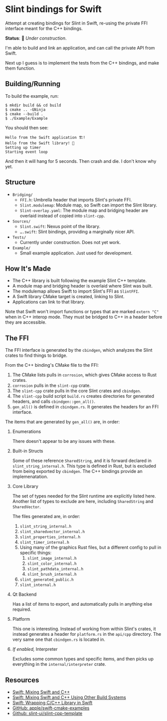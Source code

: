 # Slint bindings for Swift

Attempt at creating bindings for Slint in Swift, re-using the private FFI interface meant for the C++ bindings.

__Status__: 🚧 _Under construction_.

I'm able to build and link an application, and can call the private API from Swift.

Next up I guess is to implement the tests from the C++ bindings, and make them function.

## Building/Running

To build the example, run:

    $ mkdir build && cd build
    $ cmake .. -GNinja
    $ cmake --build .
    $ ./Example/Example

You should then see:

    Hello from the Swift application 🏗️!
    Hello from the Swift library! 🔨
    Setting up timer
    Starting event loop

And then it will hang for 5 seconds. Then crash and die. I don't know why yet. 

## Structure

- `Bridging/`
    - `FFI.h`: Umbrella header that imports Slint's private FFI.
    - `Slint.modulemap`: Module map, so Swift can import the Slint library.
    - `Slint-overlay.yaml`: The module map and bridging header are overlaid instead of copied into `slint-cpp`.
- `Sources/`
    - `Slint.swift`: Nexus point of the library.
    - `….swift`: Slint bindings, providing a marginally nicer API.
- `Tests/`
    - Currently under construction. Does not yet work.
- `Example/`
    - Small example application. Just used for development.

## How It's Made

- The C++ library is built following the example Slint C++ template.
- A module map and bridging header is overlaid where Slint was built.
- The modulemap allows Swift to import Slint's FFI as `SlintFFI`.
- A Swift library CMake target is created, linking to Slint.
- Applications can link to that library.

Note that Swift won't import functions or types that are marked `extern "C"` when in C++ interop mode.
They must be bridged to C++ in a header before they are accessible.

## The FFI

The FFI interface is generated by the `cbindgen`, which analyzes the Slint crates to find things to bridge.

From the C++ binding's CMake file to the FFI:
1. The CMake lists pulls in `corrosion`, which gives CMake access to Rust crates.
2. `corrosion` pulls in the `slint-cpp` crate.
3. The `slint-cpp` crate pulls in the core Slint crates and `cbindgen`.
4. The `slint-cpp` build script `build.rs` creates directories for generated headers, and calls `cbindgen::gen_all()`.
5. `gen_all()` is defined in `cbindgen.rs`. It generates the headers for an FFI interface.

The items that are generated by `gen_all()` are, in order:
1. Enumerations

    There doesn't appear to be any issues with these.

2. Built-in Structs

    Some of these reference `SharedString`, and it is forward declared in `slint_string_internal.h`.
    This type is defined in Rust, but is excluded from being exported by `cbindgen`.
    The C++ bindings provide an implemenatation.

3. Core Library

    The set of types needed for the Slint runtime are explicitly listed here.
    Another list of types to exclude are here, including `SharedString` and `SharedVector`.

    The files generated are, in order:

    1. `slint_string_internal.h`
    2. `slint_sharedvector_internal.h`
    3. `slint_properties_internal.h`
    4. `slint_timer_internal.h`
    5. Using many of the graphics Rust files, but a different config to pull in specific things:
        1. `slint_image_internal.h`
        2. `slint_color_internal.h`
        3. `slint_pathdata_internal.h`
        4. `slint_brush_internal.h`
    6. `slint_generated_public.h`
    7. `slint_internal.h`

4. Qt Backend

    Has a list of items to export, and automatically pulls in anything else required.

5. Platform

    This one is interesting.
    Instead of working from within Slint's crates, it instead generates a header for `platform.rs` in the `api/cpp` directory.
    The very same one that `cbindgen.rs` is located in.

6. _If enabled,_ Interpreter

    Excludes some common types and specific items, and then picks up everything in the `internal/interpreter` crate.

## Resources

- [Swift: Mixing Swift and C++](https://www.swift.org/documentation/cxx-interop/)
- [Swift: Mixing Swift and C++ Using Other Build Systems](https://www.swift.org/documentation/cxx-interop/project-build-setup/#mixing-swift-and-c-using-other-build-systems)
- [Swift: Wrapping C/C++ Library in Swift](https://www.swift.org/documentation/articles/wrapping-c-cpp-library-in-swift.html)
- [GitHub: apple/swift-cmake-examples](https://github.com/apple/swift-cmake-examples/tree/main/3_bidirectional_cxx_interop)
- [Github: slint-ui/slint-cpp-template](https://github.com/slint-ui/slint-cpp-template/blob/main/CMakeLists.txt)

